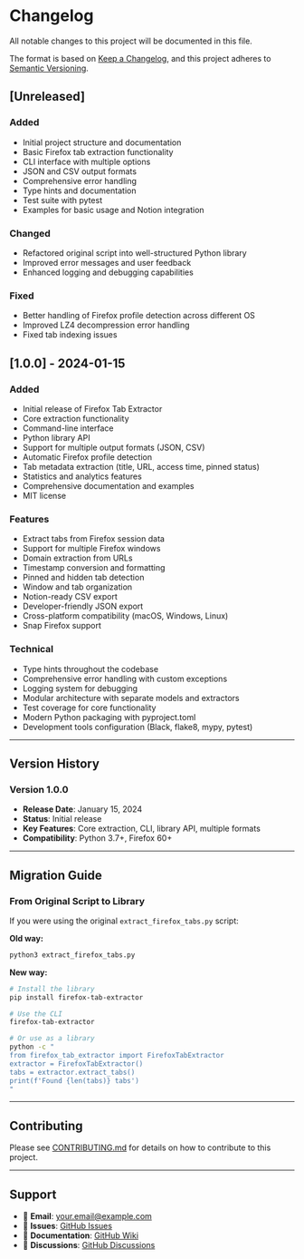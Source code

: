 # Changelog

All notable changes to this project will be documented in this file.

The format is based on [Keep a Changelog](https://keepachangelog.com/en/1.0.0/),
and this project adheres to [Semantic Versioning](https://semver.org/spec/v2.0.0.html).

## [Unreleased]

### Added
- Initial project structure and documentation
- Basic Firefox tab extraction functionality
- CLI interface with multiple options
- JSON and CSV output formats
- Comprehensive error handling
- Type hints and documentation
- Test suite with pytest
- Examples for basic usage and Notion integration

### Changed
- Refactored original script into well-structured Python library
- Improved error messages and user feedback
- Enhanced logging and debugging capabilities

### Fixed
- Better handling of Firefox profile detection across different OS
- Improved LZ4 decompression error handling
- Fixed tab indexing issues

## [1.0.0] - 2024-01-15

### Added
- Initial release of Firefox Tab Extractor
- Core extraction functionality
- Command-line interface
- Python library API
- Support for multiple output formats (JSON, CSV)
- Automatic Firefox profile detection
- Tab metadata extraction (title, URL, access time, pinned status)
- Statistics and analytics features
- Comprehensive documentation and examples
- MIT license

### Features
- Extract tabs from Firefox session data
- Support for multiple Firefox windows
- Domain extraction from URLs
- Timestamp conversion and formatting
- Pinned and hidden tab detection
- Window and tab organization
- Notion-ready CSV export
- Developer-friendly JSON export
- Cross-platform compatibility (macOS, Windows, Linux)
- Snap Firefox support

### Technical
- Type hints throughout the codebase
- Comprehensive error handling with custom exceptions
- Logging system for debugging
- Modular architecture with separate models and extractors
- Test coverage for core functionality
- Modern Python packaging with pyproject.toml
- Development tools configuration (Black, flake8, mypy, pytest)

---

## Version History

### Version 1.0.0
- **Release Date**: January 15, 2024
- **Status**: Initial release
- **Key Features**: Core extraction, CLI, library API, multiple formats
- **Compatibility**: Python 3.7+, Firefox 60+

---

## Migration Guide

### From Original Script to Library

If you were using the original `extract_firefox_tabs.py` script:

**Old way:**
```bash
python3 extract_firefox_tabs.py
```

**New way:**
```bash
# Install the library
pip install firefox-tab-extractor

# Use the CLI
firefox-tab-extractor

# Or use as a library
python -c "
from firefox_tab_extractor import FirefoxTabExtractor
extractor = FirefoxTabExtractor()
tabs = extractor.extract_tabs()
print(f'Found {len(tabs)} tabs')
"
```

---

## Contributing

Please see [CONTRIBUTING.md](CONTRIBUTING.md) for details on how to contribute to this project.

---

## Support

- 📧 **Email**: your.email@example.com
- 🐛 **Issues**: [GitHub Issues](https://github.com/yourusername/firefox-tab-extractor/issues)
- 📖 **Documentation**: [GitHub Wiki](https://github.com/yourusername/firefox-tab-extractor/wiki)
- 💬 **Discussions**: [GitHub Discussions](https://github.com/yourusername/firefox-tab-extractor/discussions)
